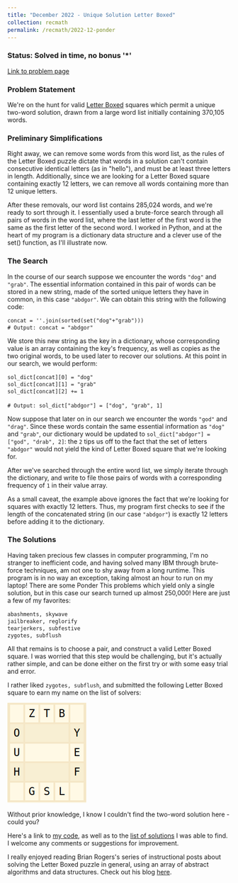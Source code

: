 ```yaml
---
title: "December 2022 - Unique Solution Letter Boxed"
collection: recmath
permalink: /recmath/2022-12-ponder
---
```

### Status: Solved in time, no bonus '&#42;'

[Link to problem page](https://research.ibm.com/haifa/ponderthis/challenges/December2022.html)

### Problem Statement

We're on the hunt for valid [Letter Boxed](https://www.nytimes.com/puzzles/letter-boxed) squares which permit a unique two-word solution, drawn from a large word list initially containing 370,105 words.

### Preliminary Simplifications

Right away, we can remove some words from this word list, as the rules of the Letter Boxed puzzle dictate that words in a solution can't contain consecutive identical letters (as in "hello"), and must be at least three letters in length. Additionally, since we are looking for a Letter Boxed square containing exactly 12 letters, we can remove all words containing more than 12 unique letters.

After these removals, our word list contains 285,024 words, and we're ready to sort through it. I essentially used a brute-force search through all pairs of words in the word list, where the last letter of the first word is the same as the first letter of the second word. I worked in Python, and at the heart of my program is a dictionary data structure and a clever use of the set() function, as I'll illustrate now.

### The Search

In the course of our search suppose we encounter the words ```"dog"``` and ```"grab"```. The essential information contained in this pair of words can be stored in a new string, made of the sorted unique letters they have in common, in this case ```"abdgor"```. We can obtain this string with the following code:

```
concat = ''.join(sorted(set("dog"+"grab")))
# Output: concat = "abdgor"
```

We store this new string as the key in a dictionary, whose corresponding value is an array containing the key's frequency, as well as copies as the two original words, to be used later to recover our solutions. At this point in our search, we would perform:

```
sol_dict[concat][0] = "dog"
sol_dict[concat][1] = "grab"
sol_dict[concat][2] += 1

# Output: sol_dict["abdgor"] = ["dog", "grab", 1]
```

Now suppose that later on in our search we encounter the words ```"god"``` and ```"drag"```. Since these words contain the same essential information as ```"dog"``` and ```"grab"```, our dictionary would be updated to ```sol_dict["abdgor"] = ["god", "drab", 2]```: the ```2``` tips us off to the fact that the set of letters ```"abdgor"``` would not yield the kind of Letter Boxed square that we're looking for.

After we've searched through the entire word list, we simply iterate through the dictionary, and write to file those pairs of words with a corresponding frequency of ```1``` in their value array.

As a small caveat, the example above ignores the fact that we're looking for squares with exactly 12 letters. Thus, my program first checks to see if the length of the concatenated string (in our case ```"abdgor"```) is exactly 12 letters before adding it to the dictionary.

### The Solutions

Having taken precious few classes in computer programming, I'm no stranger to inefficient code, and having solved many IBM through brute-force techniques, am not one to shy away from a long runtime. This program is in no way an exception, taking almost an hour to run on my laptop! There are some Ponder This problems which yield only a single solution, but in this case our search turned up almost 250,000! Here are just a few of my favorites:

```
abashments, skywave
jailbreaker, reglorify
tearjerkers, subfestive
zygotes, subflush
```
All that remains is to choose a pair, and construct a valid Letter Boxed square. I was worried that this step would be challenging, but it's actually rather simple, and can be done either on the first try or with some easy trial and error. 

I rather liked ```zygotes, subflush```, and submitted the following Letter Boxed square to earn my name on the list of solvers:

![letter-boxed](/images/letter-boxed.png)

Without prior knowledge, I know I couldn't find the two-word solution here - could you?

Here's a link to [my code](/files/2022-12-ponder-code.txt), as well as to the [list of solutions](/files/candidates12.txt) I was able to find. I welcome any comments or suggestions for improvement.

I really enjoyed reading Brian Rogers's series of instructional posts about solving the Letter Boxed puzzle in general, using an array of abstract algorithms and data structures. Check out his blog [here](http://writeasync.net/).
